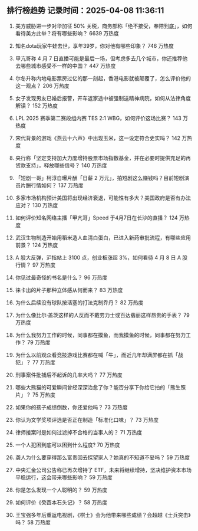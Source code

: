 
## 排行榜趋势 记录时间：2025-04-08 11:36:11
  
  1. 美方威胁进一步对华加征 50% 关税，商务部称「绝不接受，奉陪到底」，如何看待美方此举？将有哪些影响？ 6639 万热度
    
  2. 知名dota玩家牛蛙去世，享年39岁，你对他有哪些印象？ 746 万热度
    
  3. 甲亢哥称 4 月 7 日直播可能是最后一场，但考虑多去几个城市，你还推荐他去哪些城市感受不一样的中国？ 447 万热度
    
  4. 尔冬升称内地电影票房过亿的那一刻起，香港电影就被颠覆了，怎么评价他的这一观点？ 206 万热度
    
  5. 女子发现男友已婚后报警，开车返家途中被强制送精神病院，如何从法律角度解读？ 152 万热度
    
  6. LPL 2025 赛季第二赛段组内赛 TES 2:1 WBG，如何评价这场比赛？ 143 万热度
    
  7. 宋代背景的游戏《燕云十六声》中出现玉米，这一设定符合史实吗？ 142 万热度
    
  8. 央行称「坚定支持加大力度增持股票市场指数基金，并在必要时提供充足的再贷款支持」，释放哪些信号？ 140 万热度
    
  9. 「短剧一哥」柯淳自曝片酬「日薪 2 万元」，拍短剧这么赚钱吗？目前短剧演员片酬行情如何？ 137 万热度
    
  10. 多家市场机构预计美国将出现经济衰退，可能性有多大？美国政府是否有办法应对？ 130 万热度
    
  11. 如何评价知名网络主播「甲亢哥」Speed 于4月7日在长沙的直播？ 124 万热度
    
  12. 武汉生物制造开始用稻米造人血清白蛋白，已进入新药审批流程，有哪些应用前景？ 124 万热度
    
  13. A 股大反弹，沪指站上 3100 点，创业板涨超 3%，如何看待 4 月 8 日 A 股行情？ 97 万热度
    
  14. 你见过最奇怪的书名是什么？ 96 万热度
    
  15. 徕卡出的片子那种立体感从何而来？ 83 万热度
    
  16. 为什么后续没有球队按活塞的打法克制乔丹？ 82 万热度
    
  17. 为什么像比尔·盖茨这样的人反而不戴劳力士或百达翡丽这样昂贵的手表？ 79 万热度
    
  18. 为什么我努力工作的时候，同事都在摸鱼，而我摸鱼的时候，同事都在努力工作？ 79 万热度
    
  19. 为什么以前观众看竞技游戏比赛都在喊「牛」，而近几年却满屏都在抓「战犯」？ 77 万热度
    
  20. 刑事案件批捕后不起诉的几率大吗？ 77 万热度
    
  21. 哪些大熊猫的可爱瞬间曾经深深治愈了你？能否分享下你给它拍的「熊生照片」？ 75 万热度
    
  22. 如果你的孩子成绩倒数，你还爱他吗？ 73 万热度
    
  23. 你认为文学奖项评选是否正在制造「标准化口味」？ 73 万热度
    
  24. 律师接案时是如何过滤掉不合格的当事人的？ 71 万热度
    
  25. 一个人犯困到底可以困到什么程度? 70 万热度
    
  26. 袭人为什么要穿得那么富贵回去探望家人？她真的不知道不妥吗？ 59 万热度
    
  27. 中央汇金公司公告称已再次增持了 ETF，未来将继续增持，坚决维护资本市场平稳运行，这会带来哪些影响？ 59 万热度
    
  28. 你是怎么发现一个人聪明的？ 59 万热度
    
  29. 如何评价《癸酉本石头记》？ 58 万热度
    
  30. 王宝强多年后重返电视剧，《棋士》会为他带来哪些成绩？会超越《士兵突击》吗？ 58 万热度
    